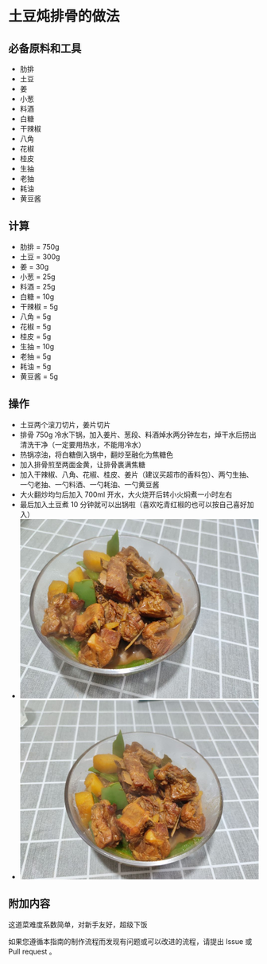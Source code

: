 # 土豆炖排骨的做法

## 必备原料和工具

- 肋排
- 土豆
- 姜
- 小葱
- 料酒
- 白糖
- 干辣椒
- 八角
- 花椒
- 桂皮
- 生抽
- 老抽
- 耗油
- 黄豆酱

## 计算

- 肋排 = 750g
- 土豆 = 300g
- 姜 = 30g
- 小葱 = 25g
- 料酒 = 25g
- 白糖 = 10g
- 干辣椒 = 5g
- 八角 = 5g
- 花椒 = 5g
- 桂皮 = 5g
- 生抽 = 10g
- 老抽 = 5g
- 耗油 = 5g
- 黄豆酱 = 5g

## 操作

- 土豆两个滚刀切片，姜片切片
- 排骨 750g 冷水下锅，加入姜片、葱段、料酒焯水两分钟左右，焯干水后捞出清洗干净（一定要用热水，不能用冷水）
- 热锅凉油，将白糖倒入锅中，翻炒至融化为焦糖色
- 加入排骨煎至两面金黄，让排骨裹满焦糖
- 加入干辣椒、八角、花椒、桂皮、姜片（建议买超市的香料包）、两勺生抽、一勺老抽、一勺料酒、一勺耗油、一勺黄豆酱
- 大火翻炒均匀后加入 700ml 开水，大火烧开后转小火焖煮一小时左右
- 最后加入土豆煮 10 分钟就可以出锅啦（喜欢吃青红椒的也可以按自己喜好加入）
- ![成果展示](./排骨1.jpg)
- ![成果展示](./排骨2.jpg)

## 附加内容

这道菜难度系数简单，对新手友好，超级下饭

如果您遵循本指南的制作流程而发现有问题或可以改进的流程，请提出 Issue 或 Pull request 。
